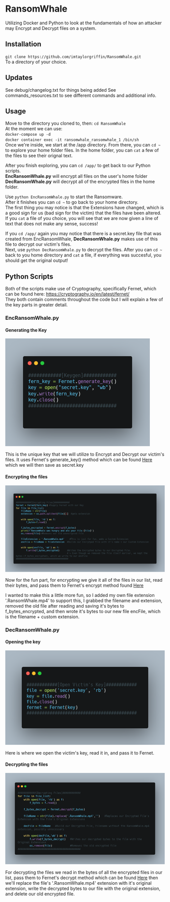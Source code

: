 # RansomWhale
Utilizing Docker and Python to look at the fundamentals of how an attacker may Encrypt and Decrypt files on a system.

## Installation
`git clone https://github.com/imtaylorgriffin/RansomWhale.git`  
To a directory of your choice.

## Updates
See debug/changelog.txt for things being added
See commands_resources.txt to see different commands and additional info.

## Usage
Move to the directory you cloned to, then:
`cd RansomWhale`  
At the moment we can use:   
`docker-compose up -d`  
`docker container exec -it ransomwhale_ransomwhale_1 /bin/sh`   
Once we're inside, we start at the /app directory. From there, you can `cd ~` to explore your home folder files.
In the home folder, you can `cat` a few of the files to see their orignal text.

After you finish exploring, you can `cd /app/` to get back to our Python scripts.   
**EncRansomWhale.py** will encrypt all files on the user's home folder  
**DecRansomWhale.py** will decrypt all of the encrypted files in the home folder.   

Use `python EncRansomWhale.py` to start the Ransomware.  
After it finishes you can `cd ~` to go back to your home directory.   
The first thing you may notice is that the Extensions have changed, which is a good sign for us (bad sign for the victim) that the files have been altered. If you `cat` a file of you choice, you will see that we are now given a line of text that does not make any sense, success!  

If you `cd /app/` again you may notice that there is a secret.key file that was created from EncRansomWhale, **DecRansomWhale.py** makes use of this file to decrypt our victim's files.   
Next, use `python DecRansomWhale.py` to decrypt the files. After you can `cd ~` back to you home directory and `cat` a file, if everything was succesful, you should get the original output!

## Python Scripts   
Both of the scripts make use of Cryptography, specifically Fernet, which can be found here: https://cryptography.io/en/latest/fernet/   
They both contain comments throughout the code but I will explain a few of the key parts in greater detail.
### EncRansomWhale.py 
#### Generating the Key
<p>
    <img src="/githubStuff/enc keygen.png"  />
</p>
This is the unique key that we will utilize to Encrypt and Decrypt our victim's files. It uses Fernet's generate_key() method which can be found <a href="https://github.com/pyca/cryptography/blob/main/src/cryptography/fernet.py#L46-L48">Here</a> which we will then save as secret.key   

#### Encrypting the files
<p>
    <img src="/githubStuff/enc.png"  />
</p>    
Now for the fun part, for encrypting we give it all of the files in our list, read their bytes, and pass them to Fernet's encrypt method found <a href="https://github.com/pyca/cryptography/blob/main/src/cryptography/fernet.py#L50-L51">Here</a>      

I wanted to make this a little more fun, so I added my own file extension '.RansomWhale.mp4' to support this, I grabbed the filename and extension, removed the old file after reading and saving it's bytes to f_bytes_encrypted, and then wrote it's bytes to our new file encFile, which is the filename + custom extension.

### DecRansomWhale.py
#### Opening the key
<p>
    <img src="/githubStuff/dec key.png"  />
</p>
Here is where we open the victim's key, read it in, and pass it to Fernet.

#### Decrypting the files
<p>
    <img src="/githubStuff/dec.png"  />
</p>
For decrypting the files we read in the bytes of all the encrypted files in our list, pass them to Fernet's decrypt method which can be found <a href="https://github.com/pyca/cryptography/blob/main/src/cryptography/fernet.py#L82-L90">Here</a> then we'll replace the file's '.RansomWhale.mp4' extension with it's original extension, write the decrypted bytes to our file with the original extension, and delete our old encrypted file.
